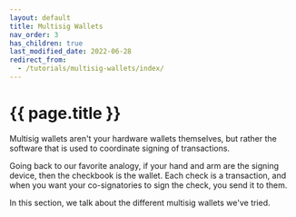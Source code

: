 ```yaml
---
layout: default
title: Multisig Wallets
nav_order: 3
has_children: true
last_modified_date: 2022-06-28
redirect_from:
  - /tutorials/multisig-wallets/index/
---
```


# {{ page.title }}

Multisig wallets aren't your hardware wallets themselves, but rather the software that is used to coordinate signing of transactions.

Going back to our favorite analogy, if your hand and arm are the signing device, then the checkbook is the wallet. Each check is a transaction, and when you want your co-signatories to sign the check, you send it to them.

In this section, we talk about the different multisig wallets we've tried.
